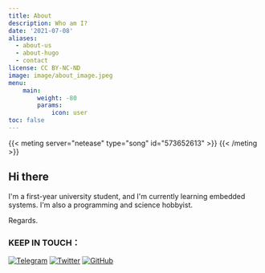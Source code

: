 ```yaml
---
title: About
description: Who am I?
date: '2021-07-08'
aliases:
  - about-us
  - about-hugo
  - contact
license: CC BY-NC-ND
image: image/about_image.jpeg
menu:
    main: 
        weight: -80
        params:
            icon: user
toc: false
---
```


{{< meting server="netease" type="song" id="573652613" >}}
{{< /meting >}}

## Hi there

I'm a first-year university student, and I'm currently learning embedded systems.
I'm also a programming and science hobbyist.  

Regards.

### KEEP IN TOUCH：  
[![Telegram](https://img.shields.io/badge/Telegram-2CA5E0?style=for-the-badge&logo=telegram&logoColor=white)](https://t.me/runze500301)
[![Twitter](https://img.shields.io/badge/Twitter-%231DA1F2.svg?style=for-the-badge&logo=Twitter&logoColor=white)](https://twitter.com/runze69143376)
[![GitHub](https://img.shields.io/badge/github-%23121011.svg?style=for-the-badge&logo=github&logoColor=white)](https://github.com/Runzelee)